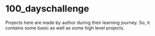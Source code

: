 # 100_dayschallenge
Projects here are made by author during their learning journey. So, it contains some basic as well as some high level projects.
